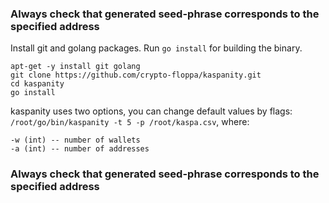 ### Always check that generated seed-phrase corresponds to the specified address

Install git and golang packages.
Run `go install` for building the binary.
```
apt-get -y install git golang
git clone https://github.com/crypto-floppa/kaspanity.git
cd kaspanity
go install
```

kaspanity uses two options, you can change default values by flags: `/root/go/bin/kaspanity -t 5 -p /root/kaspa.csv`, where:
```
-w (int) -- number of wallets
-a (int) -- number of addresses
```
### Always check that generated seed-phrase corresponds to the specified address

